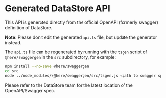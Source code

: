 # Generated DataStore API

This API is generated directly from the official OpenAPI (formerly swagger) definition of DataStore.

**Note**: Please don't edit the generated `api.ts` file, but update the generator instead.

The `api.ts` file can be regenerated by running with the `tsgen` script of `@here/swaggergen` in the `src` subdirectory, for example:

```sh
npm install --no-save @here/swaggergen
cd src
node ../node_modules/\@here/swaggergen/src/tsgen.js <path to swagger spec>
```

Please refer to the DataStore team for the latest location of the OpenAPI/Swagger spec.
